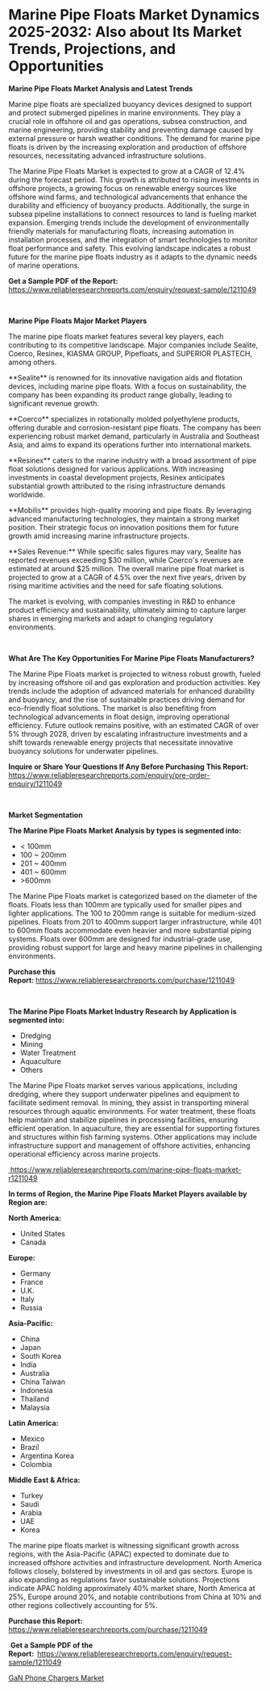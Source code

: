 <p><h1>Marine Pipe Floats Market Dynamics 2025-2032: Also about Its Market Trends, Projections, and Opportunities</h1></p><p><strong>Marine Pipe Floats Market Analysis and Latest Trends</strong></p>
<p><p>Marine pipe floats are specialized buoyancy devices designed to support and protect submerged pipelines in marine environments. They play a crucial role in offshore oil and gas operations, subsea construction, and marine engineering, providing stability and preventing damage caused by external pressure or harsh weather conditions. The demand for marine pipe floats is driven by the increasing exploration and production of offshore resources, necessitating advanced infrastructure solutions.</p><p>The Marine Pipe Floats Market is expected to grow at a CAGR of 12.4% during the forecast period. This growth is attributed to rising investments in offshore projects, a growing focus on renewable energy sources like offshore wind farms, and technological advancements that enhance the durability and efficiency of buoyancy products. Additionally, the surge in subsea pipeline installations to connect resources to land is fueling market expansion. Emerging trends include the development of environmentally friendly materials for manufacturing floats, increasing automation in installation processes, and the integration of smart technologies to monitor float performance and safety. This evolving landscape indicates a robust future for the marine pipe floats industry as it adapts to the dynamic needs of marine operations.</p></p>
<p><strong>Get a Sample PDF of the Report:&nbsp;</strong> <a href="https://www.reliableresearchreports.com/enquiry/request-sample/1211049?utm_campaign=2224&utm_medium=2&utm_source=Github&utm_content=ia&utm_term=24032025&utm_id=marine-pipe-floats">https://www.reliableresearchreports.com/enquiry/request-sample/1211049</a></p>
<p>&nbsp;</p>
<p><strong>Marine Pipe Floats Major Market Players</strong></p>
<p><p>The marine pipe floats market features several key players, each contributing to its competitive landscape. Major companies include Sealite, Coerco, Resinex, KIASMA GROUP, Pipefloats, and SUPERIOR PLASTECH, among others. </p><p>**Sealite** is renowned for its innovative navigation aids and flotation devices, including marine pipe floats. With a focus on sustainability, the company has been expanding its product range globally, leading to significant revenue growth. </p><p>**Coerco** specializes in rotationally molded polyethylene products, offering durable and corrosion-resistant pipe floats. The company has been experiencing robust market demand, particularly in Australia and Southeast Asia, and aims to expand its operations further into international markets.</p><p>**Resinex** caters to the marine industry with a broad assortment of pipe float solutions designed for various applications. With increasing investments in coastal development projects, Resinex anticipates substantial growth attributed to the rising infrastructure demands worldwide.</p><p>**Mobilis** provides high-quality mooring and pipe floats. By leveraging advanced manufacturing technologies, they maintain a strong market position. Their strategic focus on innovation positions them for future growth amid increasing marine infrastructure projects.</p><p>**Sales Revenue:** While specific sales figures may vary, Sealite has reported revenues exceeding $30 million, while Coerco's revenues are estimated at around $25 million. The overall marine pipe float market is projected to grow at a CAGR of 4.5% over the next five years, driven by rising maritime activities and the need for safe floating solutions.</p><p>The market is evolving, with companies investing in R&D to enhance product efficiency and sustainability, ultimately aiming to capture larger shares in emerging markets and adapt to changing regulatory environments.</p></p>
<p>&nbsp;</p>
<p><strong>What Are The Key Opportunities For Marine Pipe Floats Manufacturers?</strong></p>
<p><p>The Marine Pipe Floats market is projected to witness robust growth, fueled by increasing offshore oil and gas exploration and production activities. Key trends include the adoption of advanced materials for enhanced durability and buoyancy, and the rise of sustainable practices driving demand for eco-friendly float solutions. The market is also benefiting from technological advancements in float design, improving operational efficiency. Future outlook remains positive, with an estimated CAGR of over 5% through 2028, driven by escalating infrastructure investments and a shift towards renewable energy projects that necessitate innovative buoyancy solutions for underwater pipelines.</p></p>
<p><strong>Inquire or Share Your Questions If Any Before Purchasing This Report:</strong> <a href="https://www.reliableresearchreports.com/enquiry/pre-order-enquiry/1211049?utm_campaign=2224&utm_medium=2&utm_source=Github&utm_content=ia&utm_term=24032025&utm_id=marine-pipe-floats">https://www.reliableresearchreports.com/enquiry/pre-order-enquiry/1211049</a></p>
<p>&nbsp;</p>
<p><strong>Market Segmentation</strong></p>
<p><strong>The Marine Pipe Floats Market Analysis by types is segmented into:</strong></p>
<p><ul><li>< 100mm</li><li>100 ~ 200mm</li><li>201 ~ 400mm</li><li>401 ~ 600mm</li><li>>600mm</li></ul></p>
<p><p>The Marine Pipe Floats market is categorized based on the diameter of the floats. Floats less than 100mm are typically used for smaller pipes and lighter applications. The 100 to 200mm range is suitable for medium-sized pipelines. Floats from 201 to 400mm support larger infrastructure, while 401 to 600mm floats accommodate even heavier and more substantial piping systems. Floats over 600mm are designed for industrial-grade use, providing robust support for large and heavy marine pipelines in challenging environments.</p></p>
<p><strong>Purchase this Report:&nbsp;</strong><a href="https://www.reliableresearchreports.com/purchase/1211049?utm_campaign=2224&utm_medium=2&utm_source=Github&utm_content=ia&utm_term=24032025&utm_id=marine-pipe-floats">https://www.reliableresearchreports.com/purchase/1211049</a></p>
<p>&nbsp;</p>
<p><strong>The Marine Pipe Floats Market Industry Research by Application is segmented into:</strong></p>
<p><ul><li>Dredging</li><li>Mining</li><li>Water Treatment</li><li>Aquaculture</li><li>Others</li></ul></p>
<p><p>The Marine Pipe Floats market serves various applications, including dredging, where they support underwater pipelines and equipment to facilitate sediment removal. In mining, they assist in transporting mineral resources through aquatic environments. For water treatment, these floats help maintain and stabilize pipelines in processing facilities, ensuring efficient operation. In aquaculture, they are essential for supporting fixtures and structures within fish farming systems. Other applications may include infrastructure support and management of offshore activities, enhancing operational efficiency across marine projects.</p></p>
<p><a href="https://www.reliableresearchreports.com/marine-pipe-floats-market-r1211049?utm_campaign=2224&utm_medium=2&utm_source=Github&utm_content=ia&utm_term=24032025&utm_id=marine-pipe-floats">&nbsp;https://www.reliableresearchreports.com/marine-pipe-floats-market-r1211049</a></p>
<p><strong>In terms of Region, the Marine Pipe Floats Market Players available by Region are:</strong></p>
<p>
    <p> <strong> North America: </strong>
        <ul>
            <li>United States</li>
            <li>Canada</li>
        </ul>
        </p> 
    <p> <strong> Europe: </strong>
        <ul>
            <li>Germany</li>
            <li>France</li>
            <li>U.K.</li>
            <li>Italy</li>
            <li>Russia</li>
        </ul>
        </p> 
    <p> <strong> Asia-Pacific: </strong>
        <ul>
            <li>China</li>
            <li>Japan</li>
            <li>South Korea</li>
            <li>India</li>
            <li>Australia</li>
            <li>China Taiwan</li>
            <li>Indonesia</li>
            <li>Thailand</li>
            <li>Malaysia</li>
        </ul>
        </p> 
    <p> <strong> Latin America: </strong>
        <ul>
            <li>Mexico</li>
            <li>Brazil</li>
            <li>Argentina Korea</li>
            <li>Colombia</li>
        </ul>
        </p> 
    <p> <strong> Middle East & Africa: </strong>
        <ul>
            <li>Turkey</li>
            <li>Saudi</li>
            <li>Arabia</li>
            <li>UAE</li>
            <li>Korea</li>
        </ul>
    </p>
    </p>
<p><p>The marine pipe floats market is witnessing significant growth across regions, with the Asia-Pacific (APAC) expected to dominate due to increased offshore activities and infrastructure development. North America follows closely, bolstered by investments in oil and gas sectors. Europe is also expanding as regulations favor sustainable solutions. Projections indicate APAC holding approximately 40% market share, North America at 25%, Europe around 20%, and notable contributions from China at 10% and other regions collectively accounting for 5%.</p></p>
<p><strong>Purchase this Report: </strong><a href="https://www.reliableresearchreports.com/purchase/1211049?utm_campaign=2224&utm_medium=2&utm_source=Github&utm_content=ia&utm_term=24032025&utm_id=marine-pipe-floats">https://www.reliableresearchreports.com/purchase/1211049</a></p>
<p>&nbsp;<strong>Get a Sample PDF of the Report:&nbsp;&nbsp;</strong><a href="https://www.reliableresearchreports.com/enquiry/request-sample/1211049?utm_campaign=2224&utm_medium=2&utm_source=Github&utm_content=ia&utm_term=24032025&utm_id=marine-pipe-floats">https://www.reliableresearchreports.com/enquiry/request-sample/1211049</a></p>
<p><strong></strong></p>
<p><p><a href="https://github.com/gerdabatiskzv9/Market-Research-Report-List-1/blob/main/gan-phone-chargers-market.md?utm_campaign=2224&utm_medium=2&utm_source=Github&utm_content=ia&utm_term=24032025&utm_id=marine-pipe-floats">GaN Phone Chargers Market</a></p></p>